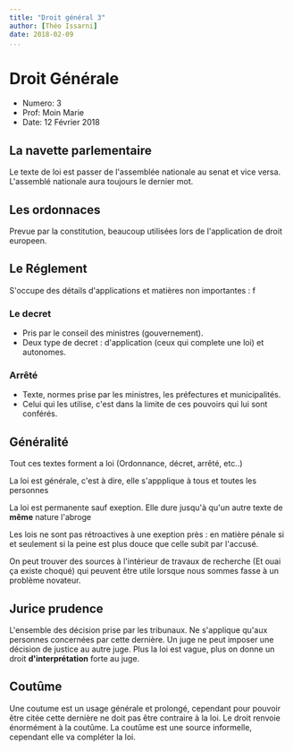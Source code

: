 ```yaml
---
title: "Droit général 3"
author: [Théo Issarni]
date: 2018-02-09
...
```


# Droit Générale

* Numero: 3
* Prof: Moin Marie
* Date: 12 Février 2018

## La navette parlementaire

Le texte de loi est passer de l'assemblée nationale au senat et vice versa.
L'assemblé nationale aura toujours le dernier mot.

## Les ordonnaces

Prevue par la constitution, beaucoup utilisées lors de l'application de droit
europeen.

## Le Réglement

S'occupe des détails d'applications et matières non importantes :
f
### Le decret
  - Pris par le conseil des ministres (gouvernement).
  - Deux type de decret : d'application (ceux qui complete une loi) et
autonomes.

### Arrêté
  - Texte, normes prise par les ministres, les préfectures et municipalités.
  - Celui qui les utilise, c'est dans la limite de ces pouvoirs qui lui sont
conférés.

## Généralité

Tout ces textes forment a loi (Ordonnance, décret, arrêté, etc..)

La loi est générale, c'est à dire, elle s'appplique à tous et toutes les
personnes

La loi est permanente sauf exeption. Elle dure jusqu'à qu'un autre texte de
**même** nature l'abroge

Les lois ne sont pas rétroactives à une exeption près : en matière pénale si et
seulement si la peine est plus douce que celle subit par l'accusé.

On peut trouver des sources à l'intérieur de travaux de recherche
(Et ouai ça existe choqué) qui peuvent être utile lorsque nous sommes fasse
à un problème novateur.

## Jurice prudence

L'ensemble des décision prise par les tribunaux.
Ne s'applique qu'aux personnes concernées par cette dernière.
Un juge ne peut imposer une décision de justice au autre juge.
Plus la loi est vague, plus on donne un droit **d'interprétation** forte au
juge.

## Coutûme

Une coutume est un usage générale et prolongé, cependant pour pouvoir être
citée cette dernière ne doit pas être contraire à la loi.
Le droit renvoie énormément à la coutûme.
La coutûme est une source informelle, cependant elle va compléter la loi.


